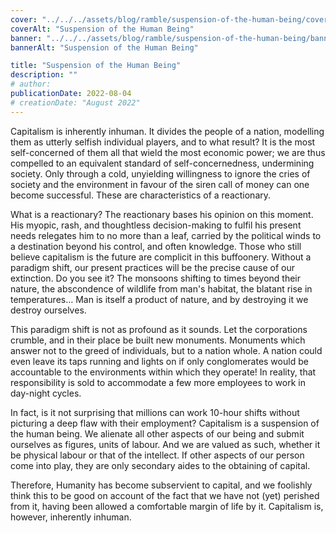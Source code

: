```yaml
---
cover: "../../../assets/blog/ramble/suspension-of-the-human-being/cover.png"
coverAlt: "Suspension of the Human Being"
banner: "../../../assets/blog/ramble/suspension-of-the-human-being/banner.png"
bannerAlt: "Suspension of the Human Being"

title: "Suspension of the Human Being"
description: ""
# author:
publicationDate: 2022-08-04
# creationDate: "August 2022"
---
```


Capitalism is inherently inhuman. It divides the people of a nation, modelling them as utterly selfish individual players, and to what result? It is the most self-concerned of them all that wield the most economic power; we are thus compelled to an equivalent standard of self-concernedness, undermining society. Only through a cold, unyielding willingness to ignore the cries of society and the environment in favour of the siren call of money can one become successful. These are characteristics of a reactionary.

What is a reactionary? The reactionary bases his opinion on this moment. His myopic, rash, and thoughtless decision-making to fulfil his present needs relegates him to no more than a leaf, carried by the political winds to a destination beyond his control, and often knowledge. Those who still believe capitalism is the future are complicit in this buffoonery. Without a paradigm shift, our present practices will be the precise cause of our extinction. Do you see it? The monsoons shifting to times beyond their nature, the abscondence of wildlife from man's habitat, the blatant rise in temperatures… Man is itself a product of nature, and by destroying it we destroy ourselves.

This paradigm shift is not as profound as it sounds. Let the corporations crumble, and in their place be built new monuments. Monuments which answer not to the greed of individuals, but to a nation whole. A nation could even leave its taps running and lights on if only conglomerates would be accountable to the environments within which they operate! In reality, that responsibility is sold to accommodate a few more employees to work in day-night cycles.

In fact, is it not surprising that millions can work 10-hour shifts without picturing a deep flaw with their employment? Capitalism is a suspension of the human being. We alienate all other aspects of our being and submit ourselves as figures, units of labour. And we are valued as such, whether it be physical labour or that of the intellect. If other aspects of our person come into play, they are only secondary aides to the obtaining of capital.

Therefore, Humanity has become subservient to capital, and we foolishly think this to be good on account of the fact that we have not (yet) perished from it, having been allowed a comfortable margin of life by it. Capitalism is, however, inherently inhuman.